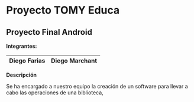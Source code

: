 # Proyecto TOMY Educa
## Proyecto Final Android

**Integrantes:** 

Diego Farias   | Diego Marchant
-------------- | -----------

**Descripción**

Se ha encargado a nuestro equipo la creación de un software para llevar a cabo las operaciones de una biblioteca,